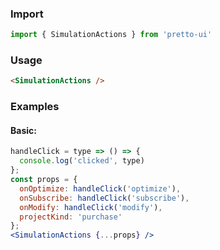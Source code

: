 ### Import
```js static
import { SimulationActions } from 'pretto-ui'
```

### Usage
```html
<SimulationActions />
```

### Examples
#### Basic:
```jsx
handleClick = type => () => {
  console.log('clicked', type)
};
const props = {
  onOptimize: handleClick('optimize'),
  onSubscribe: handleClick('subscribe'),
  onModify: handleClick('modify'),
  projectKind: 'purchase'
};
<SimulationActions {...props} />
```
